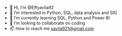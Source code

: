 - 👋 Hi, I’m @Effyavila92
- 👀 I’m interested in Python, SQL, data analysis and SIG
- 🌱 I’m currently learning SQL, Python and Power BI
- 💞️ I’m looking to collaborate on coding
- 📫 How to reach me savila921@gmail.com

<!---
Effyavila92/Effyavila92 is a ✨ special ✨ repository because its `README.md` (this file) appears on your GitHub profile.
You can click the Preview link to take a look at your changes.
--->
